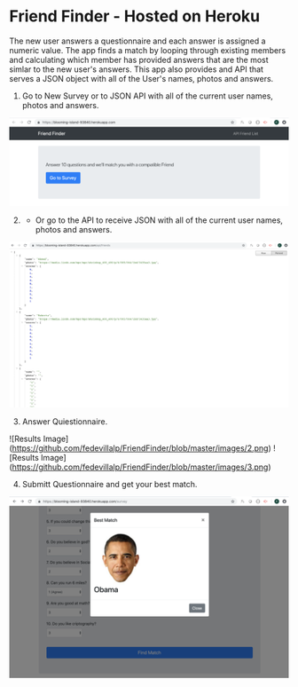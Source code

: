 # Friend Finder - Hosted on Heroku


The new user answers a questionnaire and each answer is assigned a numeric value. The app finds a match by looping through existing members and calculating which member has provided answers that are the most simlar to the new user's answers. This app also provides and API that serves a JSON object with all of the User's names, photos and answers. 


1.  Go to New Survey or to JSON API with all of the current user names, photos and answers.
   

![Results Image](https://github.com/fedevillalp/FriendFinder/blob/master/images/1.png)

2.  * Or go to the API to receive JSON with all of the current user names, photos and answers.
   
![Results Image](https://github.com/fedevillalp/FriendFinder/blob/master/images/5.png)

3. Answer Quiestionnaire.
   
![Results Image]
(https://github.com/fedevillalp/FriendFinder/blob/master/images/2.png)
![Results Image]
(https://github.com/fedevillalp/FriendFinder/blob/master/images/3.png)

4. Submitt Questionnaire and get your best match.
   
![Results Image](https://github.com/fedevillalp/FriendFinder/blob/master/images/4.png)